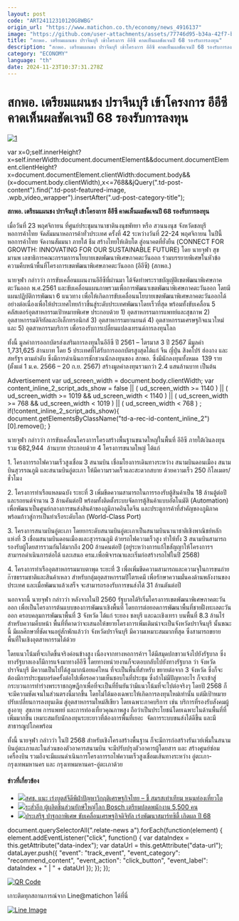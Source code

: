```yaml
---
layout: post
code: "ART24112310120G8WBG"
origin_url: "https://www.matichon.co.th/economy/news_4916137"
image: "https://github.com/user-attachments/assets/77746d95-b34a-42f7-b49b-0638312aec2a"
title: "สกพอ. เตรียมแผนชง ปราจีนบุรี เข้าโครงการ อีอีซี คาดเห็นผลชัดเจนปี 68 รองรับการลงทุน"
description: "สกพอ. เตรียมแผนชง ปราจีนบุรี เข้าโครงการ อีอีซี คาดเห็นผลชัดเจนปี 68 รองรับการลงทุน"
category: "ECONOMY"
language: "th"
date: 2024-11-23T10:37:31.278Z
---
```


# สกพอ. เตรียมแผนชง ปราจีนบุรี เข้าโครงการ อีอีซี คาดเห็นผลชัดเจนปี 68 รองรับการลงทุน

[![](https://www.matichon.co.th/wp-content/uploads/2024/11/1-300.jpg "1")](https://www.matichon.co.th/wp-content/uploads/2024/11/1-300.jpg)

var x=0;self.innerHeight?x=self.innerWidth:document.documentElement&&document.documentElement.clientHeight?x=document.documentElement.clientWidth:document.body&&(x=document.body.clientWidth),x<=768&&jQuery(".td-post-content").find(".td-post-featured-image, .wpb\_video\_wrapper").insertAfter(".ud-post-category-title");

**สกพอ. เตรียมแผนชง ปราจีนบุรี เข้าโครงการ อีอีซี คาดเห็นผลชัดเจนปี 68 รองรับการลงทุน**

เมื่อวันที่ 23 พฤศจิกายน ที่ศูนย์ประชุมนานาชาตินงนุชพัทยา หรือ สวนนงนุช จังหวัดชลบุรี หอการค้าไทย จัดสัมมนาหอการค้าทั่วประเทศ ครั้งที่ 42 ระหว่างวันที่ 22-24 พฤศจิกายน ในปีนี้หอการค้าไทย จัดงานสัมมนา ภายใต้ ธีม สร้างไทยให้เติบโต สู่อนาคตที่ยั่งยืน (CONNECT FOR GROWTH: INNOVATING FOR OUR SUSTAINABLE FUTURE) โดย นายจุฬา สุขมานพ เลขาธิการคณะกรรมการนโยบายเขตพัฒนาพิเศษภาคตะวันออก ร่วมบรรยายพิเศษในหัวข้อ ความคืบหน้าพื้นที่โครงการเขตพัฒนาพิเศษภาคตะวันออก (อีอีซี) (สกพอ.)

นายจุฬา กล่าวว่า การขับเคลื่อนแผนงานอีอีซีที่ผ่านมา ได้จัดทำพระราชบัญญัติเขตพัฒนาพิเศษภาคตะวันออก พ.ศ.2561 และขับเคลื่อนแผนภาพรวมเพื่อการพัฒนาเขตพัฒนาพิเศษภาคตะวันออก โดยมีแผนปฏิบัติการพัฒนา 6 แนวทาง เพื่อให้เกิดการขับเคลื่อนนโยบายเขตพัฒนาพิเศษภาคตะวันออกได้อย่างต่อเนื่องเพื่อให้ประเทศไทยก้าวขึ้นสู่ระดับประเทศพัฒนาโดยเร็วที่สุด พร้อมทั้งขับเคลื่อน 5 คลัสเตอร์อุตสาหกรรมเป้าหมายพิเศษ ประกอบด้วย 1) อุตสาหกรรมการแพทย์และสุขภาพ 2) อุตสาหกรรมดิจิทัลและอิเล็กทรอนิกส์ 3) อุตสาหกรรมยานยนต์ 4) อุตสาหกรรมเศรษฐกิจแนวใหม่ และ 5) อุตสาหกรรมบริการ เพื่อรองรับการเปลี่ยนแปลงเทรนด์การลงทุนโลก

ทั้งนี้ มูลค่าการออกบัตรส่งเสริมการลงทุนในอีอีซี ปี 2561 – ไตรมาส 3 ปี 2567 มีมูลค่า 1,731,625 ล้านบาท โดย 5 ประเทศที่ได้รับการออกบัตรสูงสุดได้แก่ จีน ญี่ปุ่น สิงคโปร์ ฮ่องกง และสหรัฐฯ ตามลำดับ ซึ่งมีการดำเนินการชักชวนนักลงทุนของ สกพอ. ซึ่งมีนักลงทุนทั้งหมด  139 ราย (ตั้งแต่ 1 ม.ค. 2566 – 20 ก.ย. 2567) สร้างมูลค่าลงทุนรวมกว่า 2.4 แสนล้านบาท เป็นต้น

Advertisement var ud\_screen\_width = document.body.clientWidth; var content\_inline\_2\_script\_ads\_show = false || ( ud\_screen\_width >= 1140 ) || ( ud\_screen\_width >= 1019 && ud\_screen\_width < 1140 ) || ( ud\_screen\_width >= 768 && ud\_screen\_width < 1019 ) || ( ud\_screen\_width < 768 ) ; if(!content\_inline\_2\_script\_ads\_show){ document.getElementsByClassName("td-a-rec-id-content\_inline\_2")\[0\].remove(); }

นายจุฬา กล่าวว่า การขับเคลื่อนโครงการโครงสร้างพื้นฐานขนาดใหญ่ในพื้นที่ อีอีซี ภายใต้เงินลงทุนรวม 682,944  ล้านบาท ประกอบด้วย 4 โครงการขนาดใหญ่ ได้แก่

1\. โครงการรถไฟความเร็วสูงเชื่อม 3 สนามบิน เชื่อมโยงการเดินทางระหว่าง สนามบินดอนเมือง สนามบินสุวรรณภูมิ และสนามบินอู่ตะเภา ให้มีความรวดเร็วและสะดวกสบาย ด้วยความเร็ว 250 กิโลเมตร/ชั่วโมง

2\. โครงการท่าเรือแหลมฉบัง ระยะที่ 3 เพิ่มขีดความสามารถในการรองรับตู้สินค้าเป็น 18 ล้านตู้ต่อปี และรถยนต์จำนวน 3 ล้านคันต่อปี พร้อมทั้งติดตั้งระบบจัดการตู้สินค้าแบบอัตโนมัติ (Automation) เพื่อพัฒนาเป็นศูนย์กลางการขนส่งสินค้าของภูมิภาคอินโดจีน และประตูการค้าที่สำคัญของภูมิภาค พร้อมก้าวสู่การเป็นท่าเรือระดับโลก (World-Class Port)

3\. โครงการสนามบินอู่ตะเภา โดยยกระดับสนามบินอู่ตะเภาเป็นสนามบินนานาชาติเชิงพาณิชย์หลัก แห่งที่ 3 เชื่อมสนามบินดอนเมืองและสุวรรณภูมิ ด้วยรถไฟความเร็วสูง ทำให้ทั้ง 3 สนามบินสามารถรองรับผู้โดยสารรวมกันได้มากถึง 200 ล้านคนต่อปี (อยู่ระหว่างการแก้ไขสัญญาให้โครงการฯ สามารถดำเนินการต่อได้ และเสนอ ครม.เพื่อพิจารณาและเริ่มก่อสร้างรถไฟในปี 2568)

4\. โครงการท่าเรืออุตสาหกรรมมาบตาพุด ระยะที่ 3 เพื่อเพิ่มขีดความสามารถและความจุในการขนถ่าย ก๊าซธรรมชาติและสินค้าเหลว สำหรับกลุ่มอุตสาหกรรมปิโตรเคมี เพื่อรักษาความมั่นคงด้านพลังงานของประเทศ และเมื่อพัฒนาแล้วเสร็จ จะสามารถรองรับการขนส่งได้ 31 ล้านตันต่อปี

นอกจากนี้ นายจุฬา กล่าวว่า หลังจากในปี 2560 รัฐบาลได้ริเริ่มโครงการเขตพัฒนาพิเศษภาคตะวันออก เพื่อเป็นโครงการต้นแบบของการพัฒนาเชิงพื้นที่ โดยการต่อยอดการพัฒนาพื้นที่ชายฝั่งทะเลตะวันออก ครอบคลุมการพัฒนาพื้นที่ 3 จังหวัด ได้แก่ ระยอง ชลบุรี และฉะเชิงเทรา บนพื้นที่ 8.3 ล้านไร่ สำหรับความคืบหน้า พื้นที่ที่คาดว่าจะเสนอให้ขยายโครงการเพิ่มเติมน่าจะเป็นจังหวัดปราจีนบุรี นั้นขณะนี้ มีผลศึกษาที่ชัดเจนอยู่สักพักแล้วว่า จังหวัดปราจีนบุรี มีความเหมาะสมมากที่สุด ซึ่งสามารถขยายพื้นที่ในเชิงอุตสาหกรรมได้ด้วย

โดยแนวโน้มที่จะเกิดขึ้นจริงค่อนข้างสูง เนื่องจากทางหอการค้าฯ ได้มีสมุดปกขาวแจ้งไปยังรัฐบาล ซึ่งทางรัฐบาลเองก็มีการแจ้งมาทางอีอีซี โดยทางหน่วยงานก็จะตอบกลับไปยังทางรัฐบาล ว่า จังหวัด ปราจีนบุรี มีความเป็นไปได้สูงมากน้อยแค่ไหน ที่จะเป็นพื้นที่สำหรับ ขยายต่อจาก 3 จังหวัด ซึ่งก็จะต้องมีการประชุมบอร์ดครั้งต่อไปเพื่อรอความเห็นชอบในที่ประชุม ซึ่งถ้าไม่มีปัญหาอะไร ก็จะเข้าสู่กระบวนการทำร่างพระราชกฤษฎีกาเพื่อที่จะเป็นที่ยืนยันว่ามีแนวโน้มที่จะไปต่อจริงๆ โดยปี 2568 ก็จะมีความชัดเจนในส่วนตรงนี้มากขึ้น โดยไม่ได้มองเฉพาะให้เกิดการลงทุนใหม่เท่านั้น แต่มีเป้าหมายปรับเปลี่ยนการลงทุนเดิม สู่อุตสาหกรรมใหม่สีเขียว โดยเฉพาะภาคบริการ เช่น บริการที่รองรับสังคมผู้สูงอายุ  สุขภาพ การแพทย์ และการท่องเที่ยวคุณภาพสูง ถือว่าเป็นประโยชน์โดยเฉพาะในด้านพื้นที่ที่เพิ่มมากขึ้น เหมาะสมกับนักลงทุนระยะยาวที่ต้องการพื้นที่เยอะ  จัดการระบบขนส่งได้ดีขึ้น และมีสาธารณูปโภคพร้อม

ทั้งนี้ นายจุฬา กล่าวว่า ในปี 2568 สำหรับเชิงโครงสร้างพื้นฐาน ก็จะมีการก่อสร้างรันเวย์เพิ่มในสนามบินอู่ตะเภาและในส่วนของตัวอาคารสนามบิน จะมีปรับปรุงตัวอาคารผู้โดยสาร และ สร้างศูนย์ซ่อมเครื่องบิน รวมถึงจะมีแผนดำเนินการโครงการรถไฟความเร็วสูงเชื่อมเส้นทางระหว่าง อู่ตะเภา-กรุงเทพมหานคร และ กรุงเทพมหานคร-อู่ตะเภาด้วย

#### ข่าวที่เกี่ยวข้อง

*   [![](https://www.matichon.co.th/wp-content/uploads/2024/11/158741654.jpg)สศช. แนะ เร่งบูตส์จีดีพีฝ่าปัญหาวิกฤติเศรษฐกิจไทย – ชี้ สมรสเท่าเทียม หนุนท่องเที่ยวโต](https://www.matichon.co.th/economy/news_4916103)
*   [![](https://www.matichon.co.th/wp-content/uploads/2024/11/2752452.jpg)ระส่ำอีก ผู้ผลิตชิ้นส่วนยักษ์ใหญ่โลก Bosch เตรียมปลดพนักงาน 5,500 คน](https://www.matichon.co.th/foreign/news_4915900)
*   [![](https://www.matichon.co.th/wp-content/uploads/2024/11/dernna1-1.jpg)ประเสริฐ ปาฐกถาพิเศษ ขับเคลื่อนเศรษฐกิจดิจิทัล เร่งพัฒนาสมาร์ทซิตี้ เกิดผล ปี 68](https://www.matichon.co.th/economy/news_4915873)

document.querySelectorAll(".relate-news a").forEach(function(element) { element.addEventListener("click", function() { var dataIndex = this.getAttribute("data-index"); var dataUrl = this.getAttribute("data-url"); dataLayer.push({ "event": "track\_event", "event\_category": "recommend\_content", "event\_action": "click\_button", "event\_label": dataIndex + " | " + dataUrl }); }); });

[![QR Code](https://www.matichon.co.th/wp-content/uploads/2023/07/wob1371z.jpg)](https://lin.ee/ht0nDxX)

เกาะติดทุกสถานการณ์จาก Line@matichon ได้ที่นี่

[![Line Image](https://www.matichon.co.th/wp-content/uploads/2023/07/th.png)](https://lin.ee/ht0nDxX)